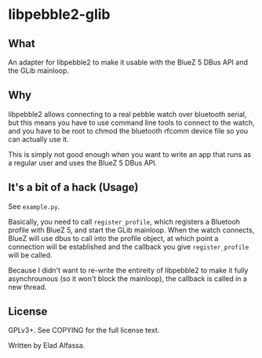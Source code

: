 libpebble2-glib
===============

What
----
An adapter for libpebble2 to make it usable with the BlueZ 5 DBus API and
the GLib mainloop.


Why
---
libpebble2 allows connecting to a real pebble watch over
bluetooth serial, but this means you have to use command line tools
to connect to the watch, and you have to be root to chmod the bluetooth rfcomm
device file so you can actually use it.

This is simply not good enough when you want to write an app that runs as
a regular user and uses the BlueZ 5 DBus API.


It's a bit of a hack (Usage)
----------------------------
See `example.py`.

Basically, you need to call `register_profile`, which registers a Bluetooh
profile with BlueZ 5, and start the GLib mainloop. When the watch connects,
BlueZ will use dbus to call into the profile object, at which point
a connection will be established and the callback you give `register_profile`
will be called.

Because I didn't want to re-write the entireity of libpebble2 to make it fully
asynchrounous (so it won't block the mainloop), the callback is called in
a new thread.

License
-------
GPLv3+. See COPYING for the full license text.

Written by Elad Alfassa.
